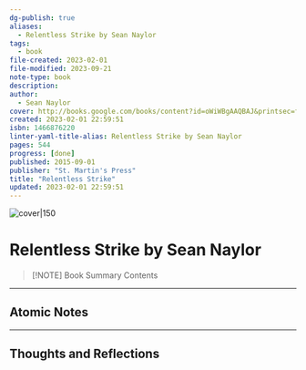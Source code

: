 ```yaml
---
dg-publish: true
aliases:
  - Relentless Strike by Sean Naylor
tags:
  - book
file-created: 2023-02-01
file-modified: 2023-09-21
note-type: book 
description: 
author:
  - Sean Naylor
cover: http://books.google.com/books/content?id=oWiWBgAAQBAJ&printsec=frontcover&img=1&zoom=1&edge=curl&source=gbs_api
created: 2023-02-01 22:59:51
isbn: 1466876220 
linter-yaml-title-alias: Relentless Strike by Sean Naylor
pages: 544
progress: [done]
published: 2015-09-01
publisher: "St. Martin's Press"
title: "Relentless Strike"
updated: 2023-02-01 22:59:51
---
```


![cover|150](http://books.google.com/books/content?id=oWiWBgAAQBAJ&printsec=frontcover&img=1&zoom=1&edge=curl&source=gbs_api)

# Relentless Strike by Sean Naylor

> [!NOTE] Book Summary
> Contents

---

## Atomic Notes

---

## Thoughts and Reflections
